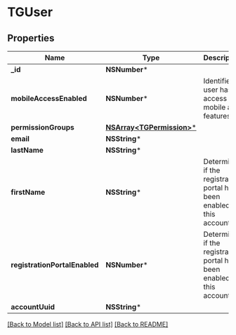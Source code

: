 # TGUser

## Properties
Name | Type | Description | Notes
------------ | ------------- | ------------- | -------------
**_id** | **NSNumber*** |  | 
**mobileAccessEnabled** | **NSNumber*** | Identifies if user has access to mobile app features. | 
**permissionGroups** | [**NSArray&lt;TGPermission&gt;***](TGPermission.md) |  | [optional] 
**email** | **NSString*** |  | 
**lastName** | **NSString*** |  | [optional] 
**firstName** | **NSString*** | Determines if the registration portal has been enabled for this account | [optional] 
**registrationPortalEnabled** | **NSNumber*** | Determines if the registration portal has been enabled for this account | 
**accountUuid** | **NSString*** |  | [optional] 

[[Back to Model list]](../README.md#documentation-for-models) [[Back to API list]](../README.md#documentation-for-api-endpoints) [[Back to README]](../README.md)


